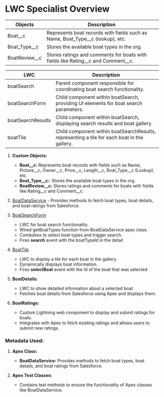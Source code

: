 # LWC Specialist Overview


|      Objects       | Description                                                                                             |
|---------------------------|---------------------------------------------------------------------------------------------------------|
|      Boat__c              |Represents boat records with fields such as Name, Boat_Type__c (lookup), etc.|
|      Boat_Type__c         |Stores the available boat types in the org. |
|      BoatReview__c        |Stores ratings and comments for boats with fields like Rating__c and Comment__c.|

| LWC                 | Description                                                                                   |
|---------------------|-----------------------------------------------------------------------------------------------|
| boatSearch          | Parent component responsible for coordinating boat search functionality.                     |
| boatSearchForm      | Child component within boatSearch, providing UI elements for boat search parameters.          |
| boatSearchResults   | Child component within boatSearch, displaying search results and boat gallery.               |
| boatTile            | Child component within boatSearchResults, representing a tile for each boat in the gallery.   |




1. **Custom Objects:**
   - **Boat__c:** Represents boat records with fields such as Name, Picture__c, Owner__c, Price__c, Length__c, Boat_Type__c (Lookup), etc.
   - **Boat_Type__c:**: Stores the available boat types in the org.
   - **BoatReview__c:** Stores ratings and comments for boats with fields like Rating__c and Comment__c.
     
2. [BoatDataService]() - Provides methods to fetch boat types, boat details, and boat ratings from Salesforce.
     
3. [BoatSearchForm]()
     - LWC for boat search functionality.
     - Wired getBoatTypes function from BoatDataService apex class.
     - Combobox to select boat types and trigger search.
     - Fires **search** event with the boatTypeId in the detail
  
  4. [BoatTile]() 
     - LWC to display a tile for each boat in the gallery.
     - Dynamically displays boat information.
     - Fires **selectBoat** event with the Id of the boat that was selected
       
  
  5. **BoatDetails:** 
     - LWC to show detailed information about a selected boat.
     - Fetches boat details from Salesforce using Apex and displays them.
  
  6. **BoatRatings:** 
     - Custom Lightning web component to display and submit ratings for boats.
     - Integrates with Apex to fetch existing ratings and allows users to submit new ratings.

### Metadata Used:
1. **Apex Class:**
   - **BoatDataService:** Provides methods to fetch boat types, boat details, and boat ratings from Salesforce.






9. **Apex Test Classes:**
   - Contains test methods to ensure the functionality of Apex classes like BoatDataService.
